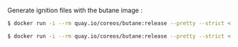 
Generate ignition files with the butane image : 
```sh
$ docker run -i --rm quay.io/coreos/butane:release --pretty --strict < installer.bu > installer.ign

$ docker run -i --rm quay.io/coreos/butane:release --pretty --strict < template.bu > template.ign
```